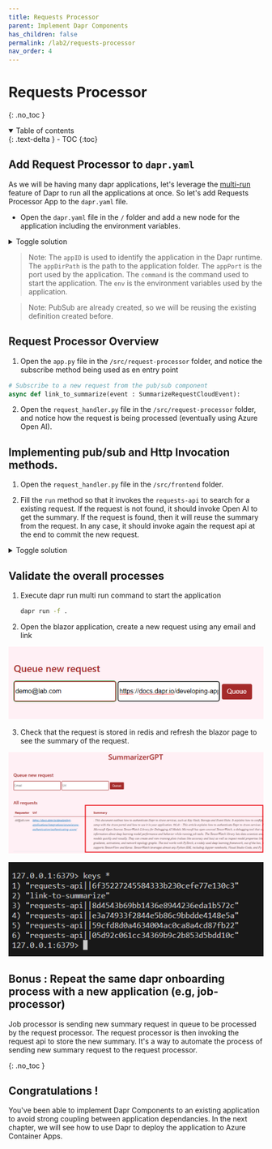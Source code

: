 ```yaml
---
title: Requests Processor
parent: Implement Dapr Components
has_children: false
permalink: /lab2/requests-processor
nav_order: 4
---
```


# Requests Processor

{: .no_toc }

<details open markdown="block">
  <summary>
    Table of contents
  </summary>
  {: .text-delta }
- TOC
{:toc}
</details>

## Add Request Processor to `dapr.yaml`

As we will be having many dapr applications, let's leverage the [multi-run](https://docs.dapr.io/developing-applications/local-development/multi-app-dapr-run/) feature of Dapr to run all the applications at once. So let's add Requests Processor App to the `dapr.yaml` file.

* Open the `dapr.yaml` file in the `/` folder and add a new node for the application including the environment variables.

<details markdown="block">
  <summary>
    Toggle solution
  </summary>

```yaml
- appID: summarizer-requests-processor
  appDirPath: ./src/requests-processor/
  appPort: 12000
  command: ["uvicorn", "app:app", "--host", "0.0.0.0", "--port", "12000"]
  env:
    SECRET_STORE_NAME: "summarizer-secretstore"
    PUBSUB_REQUESTS_NAME: "summarizer-pubsub"
    PUBSUB_REQUESTS_TOPIC: "link-to-summarize"
    REQUESTS_API_APP_ID: "summarizer-requests-api"
    REQUESTS_API_SEARCH_ENDPOINT: "search-requests-by-url"
    REQUESTS_API_CREATE_ENDPOINT: "requests"
    OPENAI_API_VERSION: "2022-12-01"
    OPENAI_API_DEPLOYMENT_NAME: "aca-dapr-gpt-35-turbo-01"
    APP_PORT: 12000
```
</details>

> Note: The `appID` is used to identify the application in the Dapr runtime. The `appDirPath` is the path to the application folder. The `appPort` is the port used by the application. The `command` is the command used to start the application. The `env` is the environment variables used by the application.

> Note: PubSub are already created, so we will be reusing the existing definition created before.

## Request Processor Overview

1. Open the `app.py` file in the `/src/request-processor` folder, and notice the subscribe method being used as en entry point

```python	
# Subscribe to a new request from the pub/sub component
async def link_to_summarize(event : SummarizeRequestCloudEvent):
```

2. Open the `request_handler.py` file in the `/src/request-processor` folder, and notice how the request is being processed (eventually using Azure Open AI).

## Implementing pub/sub and Http Invocation methods.

1. Open the `request_handler.py` file in the `/src/frontend` folder.

2.  Fill the `run` method so that it invokes the `requests-api` to search for a existing request. If the request is not found, it should invoke Open AI to get the summary. If the request is found, then it will reuse the summary from the request. In any case, it should invoke again the request api at the end to commit the new request.

<details markdown="block">
  <summary>
    Toggle solution
  </summary>

```python	
async def run(self):
    logging.debug("Trying to find existing request in state")
    request = await self.__try_find_by_url(self.event.data.url)
    if not (request):
        logging.info(
            f"Azure Open AI requests for {self.event.data.url}")
        summary = await self.__get_summary(self.event.data.url)
    else:
        logging.info(
            f"Get summary from state for {self.event.data.url}")
        summary = request["summary"]
    resp = await self.dapr_client.invoke_method_async(
        self.settings.requests_api_app_id,
        self.settings.requests_api_create_endpoint,
        json.dumps({'url': self.event.data.url, 'email': self.event.data.email, 'summary': summary}),
        http_verb="POST")
```
</details>

## Validate the overall processes

1. Execute dapr run multi run command to start the application

    ```bash
    dapr run -f .
    ``` 
2. Open the blazor application, create a new request using any email and link

![Alt text](images/queue.png)

3. Check that the request is stored in redis and refresh the blazor page to see the summary of the request.

![Alt text](images/blazor-summary.png)

![Alt text](images/redis-keys.png)

## Bonus : Repeat the same dapr onboarding process with a new application (e.g, job-processor)

Job processor is sending new summary request in queue to be processed by the request processor. The request processor is then invoking the request api to store the new summary. It's a way to automate the process of sending new summary request to the request processor.

{: .no_toc }
## Congratulations !

You've been able to implement Dapr Components to an existing application to avoid strong coupling between application dependancies. In the next chapter, we will see how to use Dapr to deploy the application to Azure Container Apps.